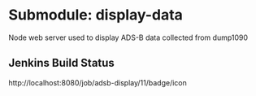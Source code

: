 # Submodule: display-data
Node web server used to display ADS-B data collected from dump1090

## Jenkins Build Status
http://localhost:8080/job/adsb-display/11/badge/icon
